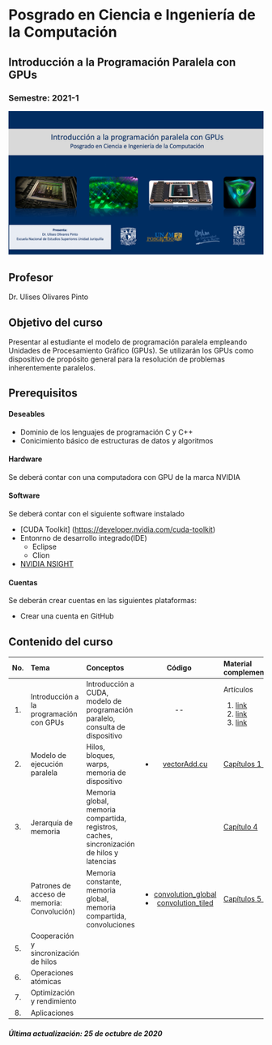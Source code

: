 # Posgrado en Ciencia e Ingeniería de la Computación 
## Introducción a la Programación Paralela con GPUs
###  Semestre: 2021-1
![alt text](figs/logo.png)



## Profesor
 Dr. Ulises Olivares Pinto

## Objetivo del curso
Presentar al estudiante el modelo de programación paralela empleando Unidades de
Procesamiento Gráfico (GPUs). Se utilizarán los GPUs como dispositivo de propósito
general para la resolución de problemas inherentemente paralelos.


## Prerequisitos
#### Deseables
+ Dominio de los lenguajes de programación C y C++ 
+ Conicimiento básico de estructuras de datos y algoritmos

#### Hardware
Se deberá contar con una computadora con GPU de la marca NVIDIA


#### Software
Se deberá contar con el siguiente software instalado 

  + [CUDA Toolkit] (https://developer.nvidia.com/cuda-toolkit)
  + Entonrno de desarrollo integrado(IDE)
    - Eclipse
    - Clion
  + [NVIDIA NSIGHT](https://developer.nvidia.com/nsight-visual-studio-edition)
    

#### Cuentas
Se deberán crear cuentas en las siguientes plataformas:
  + Crear una cuenta en GitHub
  
## Contenido del curso
| No.        | Tema           | Conceptos |Código  |  Material complementario|
| :-------------: |:-------------| :-------------|:-----:| :-----|
| 1.              |Introducción a la programación con GPUs          | Introducción a CUDA, modelo de programación paralelo, consulta de dispositivo |   --     |  Artículos<ol><li>[link](https://arxiv.org/abs/1202.4347)</li><li>[link](https://dl.acm.org/doi/abs/10.1145/1365490.1365500)</li><li>[link](https://www.sciencedirect.com/science/article/abs/pii/S0743731508000932)</li></ol>        | 
| 2.              |Modelo de ejecución paralela           |   Hilos, bloques, warps, memoria de dispositivo          | <ul> <li>[vectorAdd.cu](code/vectorAdd)</li> </ul>    | [Capítulos 1 - 3](https://www.iaa.csic.es/~dani/ebooks/MK.Programming.Massively.Parallel.Processors.2nd.Edition.Dec.2012.pdf)| 
| 3.              |Jerarquía de memoria  |  Memoria global, memoria compartida, registros, caches, sincronización de hilos y latencias   |    |  [Capítulo 4](https://www.iaa.csic.es/~dani/ebooks/MK.Programming.Massively.Parallel.Processors.2nd.Edition.Dec.2012.pdf)        |   
| 4.              |Patrones de acceso de memoria: Convolución)      |   Memoria constante, memoria global, memoria compartida, convoluciones        | <ul> <li>[convolution_global](code/convolution.cu)</li> <li>[convolution_tiled](code/convolution_tiled.cu)</li></ul>       | [Capítulos 5 - 7](https://www.iaa.csic.es/~dani/ebooks/MK.Programming.Massively.Parallel.Processors.2nd.Edition.Dec.2012.pdf)         |    
| 5.              |Cooperación y sincronización de hilos      |         |         |          |    
| 6.              |Operaciones atómicas     |          |         |          |    
| 7.              |Optimización y rendimiento     |          |         |          |    
| 8.              |Aplicaciones     |          |         |          |    

##### Última actualización: 25 de octubre de 2020

